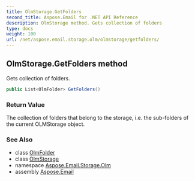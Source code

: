 ```yaml
---
title: OlmStorage.GetFolders
second_title: Aspose.Email for .NET API Reference
description: OlmStorage method. Gets collection of folders
type: docs
weight: 100
url: /net/aspose.email.storage.olm/olmstorage/getfolders/
---
```

## OlmStorage.GetFolders method

Gets collection of folders.

```csharp
public List<OlmFolder> GetFolders()
```

### Return Value

The collection of folders that belong to the storage, i.e. the sub-folders of the current OLMStorage object.

### See Also

* class [OlmFolder](../../olmfolder/)
* class [OlmStorage](../)
* namespace [Aspose.Email.Storage.Olm](../../olmstorage/)
* assembly [Aspose.Email](../../../)


